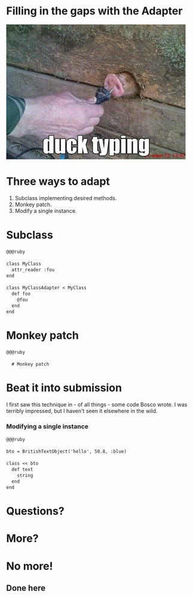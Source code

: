 # Filling in the gaps with the Adapter

![If it looks like a duck, quacks like a duck...](./duck_typing.jpg)

# Three ways to adapt

1. Subclass implementing desired methods.
2. Monkey patch.
3. Modify a single instance.

# Subclass

~~~
@@@ruby

class MyClass
  attr_reader :fou
end

class MyClassAdapter < MyClass
  def foo
    @fou
  end
end
~~~



# Monkey patch

~~~
@@@ruby

  # Monkey patch
~~~


# Beat it into submission

I first saw this technique in - of all things - some code Bosco wrote.
I was terribly impressed, but I haven't seen it elsewhere in the wild.

### Modifying a single instance

~~~
@@@ruby

bto = BritishTextObject('hello', 50.8, :blue)

class << bto
  def text
    string
  end
end
~~~

# Questions?


# More?

# No more!

## Done here
